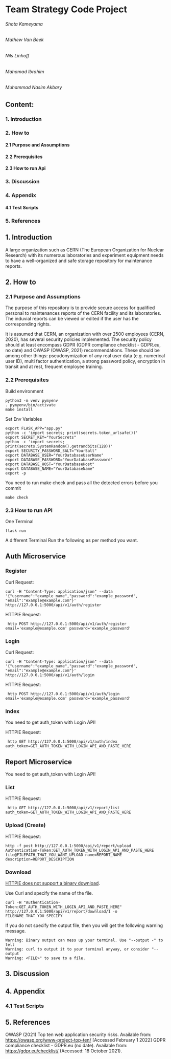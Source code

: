 # Team Strategy Code Project

###### Shota Kameyama
###### Mathew Van Beek
###### Nils Linhoff
###### Mahamad Ibrahim
###### Muhammad Nasim Akbary

## Content:

### 1. Introduction
### 2. How to
#### 2.1 Purpose and Assumptions
#### 2.2 Prerequisites
#### 2.3 How to run Api
### 3. Discussion 
### 4. Appendix
#### 4.1 Test Scripts
### 5. References



## 1. Introduction

A large organization such as CERN (The European Organization for Nuclear Research) with its numerous laboratories and experiment equipment needs to have a well-organized and safe storage repository for maintenance reports.

## 2. How to

### 2.1 Purpose and Assumptions

The purpose of this repository is to provide secure access for qualified personal to maintenances reports of the CERN facility and its laboratories. The induvial reports can be viewed or edited if the user has the corresponding rights.

It is assumed that CERN, an organization with over 2500 employees (CERN, 2020), has several security policies implemented. The security policy should at least encompass GDPR (GDPR compliance checklist - GDPR.eu, no date) and OWASP (OWASP, 2021) recommendations. These should be among other things: pseudonymization of any real user data (e.g. numerical user ID), multi factor authentication, a strong password policy, encryption in transit and at rest, frequent employee training. 

### 2.2 Prerequisites


Build environment
```
python3 -m venv pymyenv
. pymyenv/bin/activate
make install
```

Set Env Variables

```
export FLASK_APP="app.py"
python -c 'import secrets; print(secrets.token_urlsafe())'
export SECRET_KEY="YourSecrets"
python -c 'import secrets; print(secrets.SystemRandom().getrandbits(128))'
export SECURITY_PASSWORD_SALT="YourSalt"
export DATABASE_USER="YourDatabaseUserName"
export DATABASE_PASSWORD="YourDatabasePassword"
export DATABASE_HOST="YourDatabaseHost"
export DATABASE_NAME="YourDatabaseName"
export -p
```


You need to run make check and pass all the detected errors before you commit

```
make check
```

### 2.3 How to run API

One Terminal
```
flask run
```

A different Terminal Run the following as per method you want.

## Auth Microservice

### Register

Curl Request:

```
curl -H "Content-Type: application/json" --data '{"username":"example_name","password":"example_password", "email":"example@example.com"}' http://127.0.0.1:5000/api/v1/auth/register
```

HTTPIE Request:

```
 http POST http://127.0.0.1:5000/api/v1/auth/register email='example@example.com' password='example_password'
```


### Login

Curl Request:

```
curl -H "Content-Type: application/json" --data '{"username":"example_name","password":"example_password", "email":"example@example.com"}' http://127.0.0.1:5000/api/v1/auth/login
```

HTTPIE Request: 

```
 http POST http://127.0.0.1:5000/api/v1/auth/login email='example@example.com' password='example_password'
```

### Index

You need to get auth_token with Login API!

HTTPIE Request:

```
 http GET http://127.0.0.1:5000/api/v1/auth/index auth_token=GET_AUTH_TOKEN_WITH_LOGIN_API_AND_PASTE_HERE
```


## Report Microservice

You need to get auth_token with Login API!

### List

HTTPIE Request:

```
 http GET http://127.0.0.1:5000/api/v1/report/list auth_token=GET_AUTH_TOKEN_WITH_LOGIN_API_AND_PASTE_HERE
```

### Upload (Create)

HTTPIE Request:

```
http -f post http://127.0.0.1:5000/api/v1/report/upload Authentication-Token:GET_AUTH_TOKEN_WITH_LOGIN_API_AND_PASTE_HERE file@FILEPATH_THAT_YOU_WANT_UPLOAD name=REPORT_NAME description=REPORT_DESCRIPTION
```

### Download

[HTTPIE does not support a binary download](https://httpie.io/docs/cli/binary-data).

Use Curl and specify the name of the file.

```
curl -H "Authentication-Token:GET_AUTH_TOKEN_WITH_LOGIN_API_AND_PASTE_HERE" http://127.0.0.1:5000/api/v1/report/download/1 -o FILENAME_THAT_YOU_SPECIFY
```

If you do not specify the output file, then you will get the following warning message.

```
Warning: Binary output can mess up your terminal. Use "--output -" to tell 
Warning: curl to output it to your terminal anyway, or consider "--output 
Warning: <FILE>" to save to a file.
```



## 3. Discussion 

## 4. Appendix

### 4.1 Test Scripts

## 5. References

OWASP (2021) Top ten web application security risks. Available from: https://owasp.org/www-project-top-ten/ [Accessed February 1 2022]
GDPR compliance checklist - GDPR.eu (no date). Available from: https://gdpr.eu/checklist/ (Accessed: 18 October 2021).

